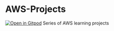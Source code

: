 # AWS-Projects
[![Open in Gitpod](https://gitpod.io/button/open-in-gitpod.svg)](https://gitpod.io/#https://github.com/emeriego/aws-project)
Series of AWS learning projects
